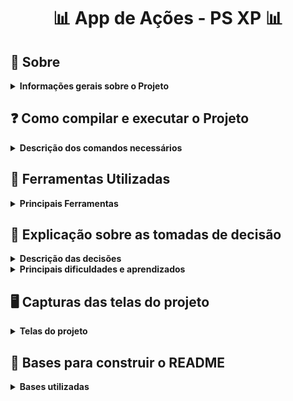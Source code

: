 # <p align="center"> :bar_chart: App de Ações - PS XP :bar_chart: </p>

## :bookmark_tabs: Sobre
<details>
  <summary markdown="span"><strong> Informações gerais sobre o Projeto</strong></summary><br />

Projeto voltado para o desafio prático do processo seletivo da XP desenvolvido por [Yasmim Matos](https://www.linkedin.com/in/yasmimmatos/) com o foco em desenvolver uma aplicação FrontEnd/Mobile para compra e venda de ações. O projeto envolve o desenvolvimento de 4 telas: Tela de Login, Tela de Depósito e Saque, Tela que Lista as ações e Tela de compra e venda de ações, cada uma com suas próprias funções e finalidades. 

[Clique Aqui](http://yasmim-matos.github.io/desafio-pratico-ps-xp) para visualizar o projeto no seu navegador.

</details>

## :question: Como compilar e executar o Projeto
<details>
  <summary markdown="span"><strong> Descrição dos comandos necessários</strong></summary><br />
  
- Clone o repositório:

```
    git clone git@github.com:Yasmim-Matos/desafio-pratico-ps-xp.git
```

- Vá até a pasta onde o projeto está:

```
    cd desafio-pratico-ps-xp
```

- Dentro da pasta do projeto instale as dependências necessárias:

```
    npm install
```

- Depois de instalada as dependências, execute o projeto:

```
    npm start
```

- Deploy do Projeto

[Clique Aqui](http://yasmim-matos.github.io/desafio-pratico-ps-xp) para visualizar o projeto no seu navegador.

</details>

## :toolbox: Ferramentas Utilizadas
<details>
  <summary markdown="span"><strong> Principais Ferramentas</strong></summary><br />
 
* React.js
* JavaScript
* CSS
* HTML
* Context API
* Hooks
* React Router v5
* [IonIcons](https://ionic.io/ionicons)

</details>

## :dart: Explicação sobre as tomadas de decisão
<details>
  <summary markdown="span"><strong> Descrição das decisões</strong></summary><br />

- Decidi usar React.js, React Router (na versão 5), JavaScript, CSS e HTML para desenvolver as 4 telas (Tela de Login, Tela de Depósito e Saque, Tela que Lista as ações e Tela de compra e venda de ações). Escolhi esta versão do React Router e estas tecnologias por conta do tempo de entrega do desafio, por estar mais familiarizada com elas e por conta disso ter mais facilidade de enteder a documentação.
    
- Apliquei Context API e Hooks nas telas para poder manipular os estados da aplicação, e poder mostrar no componente 'Header' da aplicação o nome do usuário e o seu saldo. Escolhi Context API e Hooks pois não queria deixar o código tão verboso (tornando difícil de ler) e com muitos arquivos para gerenciar a aplicação que continha poucos estados e poucas telas para gerenciar.

- Para fazer o acréscimo e decréscimo no saldo do usuário, manipulei o estado do saldo com as Hooks 'useState' e 'useContext' e criei duas funções dentro da tela de 'Depósito e Retirada', uma para depositar dinheiro no saldo dele e outra para retirar o dinheiro.

- Desenvolvi as funções para que o usuário conseguisse comprar e vender uma ação, essa etapa foi bastante complexa pois precisei refatorar alguns códigos que já estavam prontos e eu tinha achado que já estavam completos. Desenvolvi também a validação do email e senha do usuário com uma função que fazia a verificação se o email digitado era válido e se a senha continha mais de 5 caracteres. Feita a validação, criei uma função para armazenar e outra para pegar alguns dados do usuário no Local Storage, como email, nome do usuário, data e hora do acesso. Além disso extraí o nome do usuário do email dele, para poder mostrar apenas o nome dele no 'Header' da aplicação e não o email completo.

</details>

<details>
  <summary markdown="span"><strong> Principais dificuldades e aprendizados</strong></summary><br />

- Nesse desafio, apesar de ter escolhido ferramentas que eu tivesse mais familiaridade, isso não diminuiu as dificuldades que tive para desenvolver algumas soluções. A primeira dificuldade foi entender qual era o meu nível de aprendizado até aqui nas tecnologias que eu iria utilizar no projeto pra poder iniciar a aplicação, mas assim que o desafio foi iniciado percebi que consegui superar essa dificuldade buscando os conhecimentos necessários e fazendo pesquisas na internet, e fui construindo a aplicação com muita empolgação e vontade de ver aquilo funcionar e dar certo.

- A manipulação dos estados no componente 'Header' foi difícil pra mim no início, pois foi o primeiro componente que tive que usar os estados para fazer as informações aparecerem na tela. Busquei então vídeos e artigos na internet e consegui fazer com que os estados aparecessem da maneira correta.

- As funções de acréscimo e decréscimo no saldo do usuário me deixaram bastante aflita, pois num primeiro momento achei que seriam bastante simples de fazer, até que percebi que além de manipular o estado do saldo eu precisaria fazer alguns tratamentos condicionais, como por exemplo: o usuário não pode fazer a retirada de dinheiro quando o saldo está zerado. Mas apesar da aflição, consegui pensar em condições reais e consegui colocar em prática a manipulação do estado, e isso me deixou muito confiante, realizada e feliz com o meu desempenho. Pois por mais que esse seja um desafio técnico, o fato de eu conseguir concluir a linha de raciocínio e fazer as funções funcionarem, isso mostrou que o meu nível de conhecimento, que eu no início fiquei preocupada, ele estava muito bom e isso me deu confiaça de que eu conseguiria dar conta de fazer as outras funções que precisassem ser feitas.

- O ponto de maior dificuldade que eu consegui superar nesse desafio esteve relacionado as funções de compra e venda de ações. O fato de ter que manipular dados que vinham de diferentes estados e tabelas diferentes foi a primeira dificuldade que encontrei. Primeiro refatorei os estados que vinham do 'AppProvider', pois não eram necessários todos aqueles que eu havia criado anteriormente. Depois refatorei as tabelas que eu tinha criado para receber as ações, tanto as que ficavam disponíveis para o usuário quanto as que pertenciam a ele. Depois refatorei os arrays de dados que criei para fornecer as informações para as tabelas. E com as refatorações do código, eu fui conseguindo entender o que era preciso fazer, pois o código foi ficando mais claro, até que na página de compra e venda de ações eu consegui criar as funções de compra e venda, e este foi o meu ponto auge do desafio de aprendizado. Pois aprendi a ter mais resiliência, para continuar até ver o problema resolvido, aprendi a aprender rápido com os erros que cometi nos códigos que já havia escrito e aprendi a buscar conhecimento em fontes diferentes para chegar ao resultado esperado.

- Desenvolver esse desafio foi muito, muito divertido (apesar do nervosismo) e serviu como um "termômetro" de conhecimento pra mim. Tecnologias que eu achava que não tinha muita capacidade para desenvolver e lógicas que eu achava que não iria concluir, eu percebi que mesmo com essa baixa confiança eu fui lá e fiz, e quando chegava no resultado esperado eu ficava muito feliz e me surpreendia com a entrega. 

- A parte de validação do usuário e senha e armazenar alguns dados do usuário no local storage foram muito legais, consegui fazer as funções funcionarem, e a parte de maior dificuldade foi entender como armazenar no local storage a data e hora de acesso, então fui na documentação e consegui encontrar o dado e deu muito certo! Além disso, consegui "extrair" o nome do usuário do email dele, armazenei email e nome em chaves separadas no local storage, e então consegui pegar o nome do usuário no local storage e coloquei no 'Header' de todas as páginas, para que não ficasse o email inteiro aparecendo mas sim apenas o nome.

</details>

## :desktop_computer: Capturas das telas do projeto
<details>
  <summary markdown="span"><strong> Telas do projeto</strong></summary><br />

![Tela Login](./images/tela-1-login.png)
![Tela Lista de Ações](./images/tela-2-lista-de-acoes.png)
![Tela Compra e Venda de Ações](./images/tela-3-compra-venda.png)
![Tela Depósito e Retirada](./images/tela-4-deposito-retirada.png)

</details>

## :compass: Bases para construir o README
<details>
  <summary markdown="span"><strong> Bases utilizadas</strong></summary><br />

* READMEs dos projetos da Trybe;
* [README](https://github.com/raphaelalmeidamartins/sonic-trumps) do projeto Sonic Trumps do colega Raphael Martins;
* [Git Emojis](https://github.com/ikatyang/emoji-cheat-sheet/blob/master/README.md#computer);
* [Markdown Cheatsheet](https://github.com/adam-p/markdown-here/wiki/Markdown-Cheatsheet).

</details>

